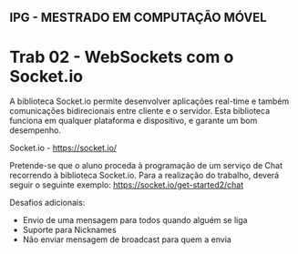 ## IPG - MESTRADO EM COMPUTAÇÃO MÓVEL
# Trab 02 - WebSockets com o Socket.io

A biblioteca Socket.io permite desenvolver aplicações real-time e também comunicações bidirecionais entre cliente e o servidor.  Esta biblioteca funciona em qualquer plataforma e dispositivo, e garante um bom desempenho.

Socket.io -  https://socket.io/


Pretende-se que o aluno proceda à programação de um serviço de Chat recorrendo à biblioteca Socket.io. Para a realização do trabalho, deverá seguir o seguinte exemplo: https://socket.io/get-started2/chat


Desafios adicionais:
- Envio de uma mensagem para todos quando alguém se liga
-  Suporte para Nicknames
- Não enviar mensagem de broadcast para quem a envia